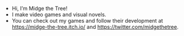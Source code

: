- Hi, I’m Midge the Tree!
- I make video games and visual novels.
- You can check out my games and follow their development at https://midge-the-tree.itch.io/ and https://twitter.com/midgethetree.

<!---
midgethetree/midgethetree is a ✨ special ✨ repository because its `README.md` (this file) appears on your GitHub profile.
You can click the Preview link to take a look at your changes.
--->
